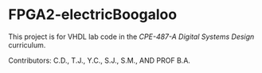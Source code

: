 # FPGA2-electricBoogaloo

This project is for VHDL lab code in the *CPE-487-A Digital Systems Design* curriculum.

Contributors:  C.D., T.J., Y.C., S.J., S.M., AND PROF B.A.
